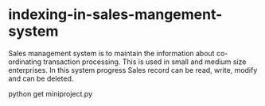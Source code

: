 # indexing-in-sales-mangement-system
Sales management system is to maintain the information about co-ordinating transaction processing. This is used in small and medium size enterprises. In this system progress Sales record can be read, write, modify and can be deleted.

python get miniproject.py
